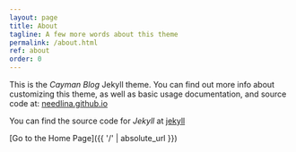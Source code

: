 ```yaml
---
layout: page
title: About
tagline: A few more words about this theme
permalink: /about.html
ref: about
order: 0
---
```


This is the _Cayman Blog_ Jekyll theme. You can find out more info about customizing this theme, as well as basic usage documentation, and source code at: [needlina.github.io](https://github.com/needlina/needlina.github.io)

You can find the source code for _Jekyll_ at [jekyll](https://github.com/jekyll/jekyll)


[Go to the Home Page]({{ '/' | absolute_url }})
